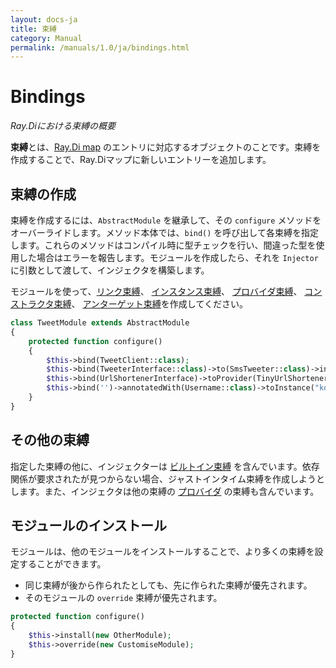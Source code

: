 ```yaml
---
layout: docs-ja
title: 束縛
category: Manual
permalink: /manuals/1.0/ja/bindings.html
---
```

# Bindings
_Ray.Diにおける束縛の概要_

**束縛**とは、[Ray.Di map](mental_model.html) のエントリに対応するオブジェクトのことです。束縛を作成することで、Ray.Diマップに新しいエントリーを追加します。

## 束縛の作成

束縛を作成するには、`AbstractModule` を継承して、その `configure` メソッドをオーバーライドします。メソッド本体では、`bind()` を呼び出して各束縛を指定します。これらのメソッドはコンパイル時に型チェックを行い、間違った型を使用した場合はエラーを報告します。モジュールを作成したら、それを `Injector` に引数として渡して、インジェクタを構築します。

モジュールを使って、[リンク束縛](linked_bindings.html)、 [インスタンス束縛](instance_bindings.html)、 [プロバイダ束縛](provider_bindings.html)、 [コンストラクタ束縛](constructor_bindings.html)、 [アンターゲット束縛](untargeted_bindings.html)を作成してください。

```php
class TweetModule extends AbstractModule
{
    protected function configure()
    {
        $this->bind(TweetClient::class);
        $this->bind(TweeterInterface::class)->to(SmsTweeter::class)->in(Scope::SINGLETON);
        $this->bind(UrlShortenerInterface)->toProvider(TinyUrlShortener::class)
        $this->bind('')->annotatedWith(Username::class)->toInstance("koriym")
    }
}
```

## その他の束縛

指定した束縛の他に、インジェクターは [ビルトイン束縛](BuiltinBindings.md) を含んでいます。依存関係が要求されたが見つからない場合、ジャストインタイム束縛を作成しようとします。また、インジェクタは他の束縛の [プロバイダ](injecting_providers.html) の束縛も含んでいます。

## モジュールのインストール

モジュールは、他のモジュールをインストールすることで、より多くの束縛を設定することができます。

* 同じ束縛が後から作られたとしても、先に作られた束縛が優先されます。
* そのモジュールの `override` 束縛が優先されます。

```php
protected function configure()
{
    $this->install(new OtherModule);
    $this->override(new CustomiseModule);
}
```
